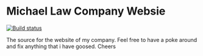 # Michael Law Company Websie

[![Build status](https://ci.appveyor.com/api/projects/status/2v10wdobwlhvw5wn?svg=true)](https://ci.appveyor.com/project/MichaelLaw/mlwd)

The source for the website of my company. Feel free to have a poke around and fix anything that i have goosed. Cheers

